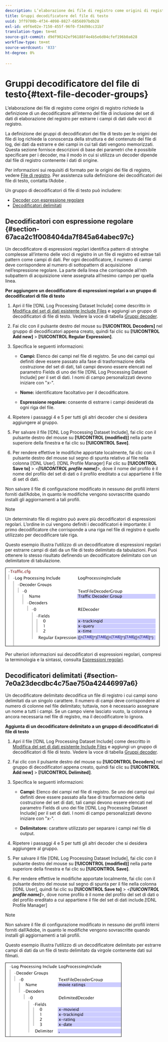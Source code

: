 ```yaml
---
description: L’elaborazione dei file di registro come origini di registro richiede la definizione di un decodificatore all’interno del file di inclusione del set di dati di elaborazione del registro per estrarre i campi di dati dalle voci di registro.
title: Gruppi decodificatore del file di testo
uuid: 3ff9700b-4f34-4098-8827-6856897bdb28
exl-id: e9f6e02e-7150-455f-96f0-f34d98cc31b7
translation-type: tm+mt
source-git-commit: d9df90242ef96188f4e4b5e6d04cfef196b0a628
workflow-type: tm+mt
source-wordcount: '833'
ht-degree: 0%

---
```


# Gruppi decodificatore del file di testo{#text-file-decoder-groups}

L’elaborazione dei file di registro come origini di registro richiede la definizione di un decodificatore all’interno del file di inclusione del set di dati di elaborazione del registro per estrarre i campi di dati dalle voci di registro.

La definizione dei gruppi di decodificatori dei file di testo per le origini dei file di log richiede la conoscenza della struttura e del contenuto del file di log, dei dati da estrarre e dei campi in cui tali dati vengono memorizzati. Questa sezione fornisce descrizioni di base dei parametri che è possibile specificare per i decoder, ma il modo in cui si utilizza un decoder dipende dal file di registro contenente i dati di origine.

Per informazioni sui requisiti di formato per le origini dei file di registro, vedere [File di registro](../../../../../home/c-dataset-const-proc/c-log-proc-config-file/c-log-sources.md#concept-3d4fb817c057447d90f166b1183b461e). Per assistenza sulla definizione dei decodificatori dei file di testo, contatta l’Adobe .

Un gruppo di decodificatori di file di testo può includere:

* [Decoder con espressione regolare](../../../../../home/c-dataset-const-proc/c-dataset-inc-files/c-types-dataset-inc-files/c-log-proc-dataset-inc-files/c-text-file-dec-groups.md#section-67aca2c1f008404da7f845a64abec97c)
* [Decodificatori delimitati](../../../../../home/c-dataset-const-proc/c-dataset-inc-files/c-types-dataset-inc-files/c-log-proc-dataset-inc-files/c-text-file-dec-groups.md#section-7e0a23decdbc4c75ae750a42446997a6)

## Decodificatori con espressione regolare {#section-67aca2c1f008404da7f845a64abec97c}

Un decodificatore di espressioni regolari identifica pattern di stringhe complesse all’interno delle voci di registro in un file di registro ed estrae tali pattern come campi di dati. Per ogni decodificatore, il numero di campi deve corrispondere al numero di sottopattern di acquisizione nell’espressione regolare. La parte della linea che corrisponde all’nth subpattern di acquisizione viene assegnata all’nesimo campo per quella linea.

**Per aggiungere un decodificatore di espressioni regolari a un gruppo di decodificatori di file di testo**

1. Apri il file [!DNL Log Processing Dataset Include] come descritto in [Modifica del set di dati esistente Include Files](../../../../../home/c-dataset-const-proc/c-dataset-inc-files/c-work-dataset-inc-files/t-edit-ex-dataset-inc-files.md#task-456c04e38ebc425fb35677a6bb6aa077) e aggiungi un gruppo di decodificatori di file di testo. Vedere la voce di tabella [Gruppi decoder](../../../../../home/c-dataset-const-proc/c-dataset-inc-files/c-types-dataset-inc-files/c-log-proc-dataset-inc-files/c-log-proc-dataset-inc-files.md#concept-999475a22519432e98844622ca95b6ab).

1. Fai clic con il pulsante destro del mouse su **[!UICONTROL Decoders]** nel gruppo di decodificatori appena creato, quindi fai clic su **[!UICONTROL Add new]** > **[!UICONTROL Regular Expression]**.

1. Specifica le seguenti informazioni:

   * **Campi:** Elenco dei campi nel file di registro. Se uno dei campi qui definiti deve essere passato alla fase di trasformazione della costruzione del set di dati, tali campi devono essere elencati nel parametro Fields di uno dei file [!DNL Log Processing Dataset Include] per il set di dati. I nomi di campo personalizzati devono iniziare con &quot;x-&quot;.

   * **Nome:** identificatore facoltativo per il decodificatore.
   * **Espressione regolare:** consente di estrarre i campi desiderati da ogni riga del file.

1. Ripetere i passaggi 4 e 5 per tutti gli altri decoder che si desidera aggiungere al gruppo.
1. Per salvare il file [!DNL Log Processing Dataset Include], fai clic con il pulsante destro del mouse su **[!UICONTROL (modified)]** nella parte superiore della finestra e fai clic su **[!UICONTROL Save]**.

1. Per rendere effettive le modifiche apportate localmente, fai clic con il pulsante destro del mouse sul segno di spunta relativo al file nella colonna [!DNL User]. [!DNL Profile Manager] Fai clic su **[!UICONTROL Save to]** > *&lt;**[!UICONTROL profile name]**>*, dove il nome del profilo è il nome del profilo del set di dati o il profilo ereditato a cui appartiene il file di set di dati.

Non salvare il file di configurazione modificato in nessuno dei profili interni forniti dall’Adobe, in quanto le modifiche vengono sovrascritte quando installi gli aggiornamenti a tali profili.

>[!NOTE]
>
>Un determinato file di registro può avere più decodificatori di espressioni regolari. L’ordine in cui vengono definiti i decodificatori è importante: il primo decodificatore che corrisponde a una riga nel file di registro è quello utilizzato per decodificare tale riga.

Questo esempio illustra l’utilizzo di un decodificatore di espressioni regolari per estrarre campi di dati da un file di testo delimitato da tabulazioni. Puoi ottenere lo stesso risultato definendo un decodificatore delimitato con un delimitatore di tabulazione.

![](assets/cfg_LogProcessingInclude_RegExpDecoder.png)

Per ulteriori informazioni sui decodificatori di espressioni regolari, compresi la terminologia e la sintassi, consulta [Espressioni regolari](../../../../../home/c-dataset-const-proc/c-reg-exp.md#concept-070077baa419475094ef0469e92c5b9c).

## Decodificatori delimitati {#section-7e0a23decdbc4c75ae750a42446997a6}

Un decodificatore delimitato decodifica un file di registro i cui campi sono delimitati da un singolo carattere. Il numero di campi deve corrispondere al numero di colonne nel file delimitato; tuttavia, non è necessario assegnare un nome a tutti i campi. Se un campo viene lasciato vuoto, la colonna è ancora necessaria nel file di registro, ma il decodificatore lo ignora.

**Aggiunta di un decodificatore delimitato a un gruppo di decodificatori di file di testo**

1. Apri il file [!DNL Log Processing Dataset Include] come descritto in [Modifica del set di dati esistente Include Files](../../../../../home/c-dataset-const-proc/c-dataset-inc-files/c-work-dataset-inc-files/t-edit-ex-dataset-inc-files.md#task-456c04e38ebc425fb35677a6bb6aa077) e aggiungi un gruppo di decodificatori di file di testo. Vedere la voce di tabella [Gruppi decoder](../../../../../home/c-dataset-const-proc/c-dataset-inc-files/c-types-dataset-inc-files/c-log-proc-dataset-inc-files/c-log-proc-dataset-inc-files.md#concept-999475a22519432e98844622ca95b6ab).

1. Fai clic con il pulsante destro del mouse su **[!UICONTROL Decoders]** nel gruppo di decodificatori appena creato, quindi fai clic su **[!UICONTROL Add new]** > **[!UICONTROL Delimited]**.

1. Specifica le seguenti informazioni:

   * **Campi:** Elenco dei campi nel file di registro. Se uno dei campi qui definiti deve essere passato alla fase di trasformazione della costruzione del set di dati, tali campi devono essere elencati nel parametro Fields di uno dei file [!DNL Log Processing Dataset Include] per il set di dati. I nomi di campo personalizzati devono iniziare con &quot;x-&quot;.

   * **Delimitatore:** carattere utilizzato per separare i campi nel file di output.

1. Ripetere i passaggi 4 e 5 per tutti gli altri decoder che si desidera aggiungere al gruppo.
1. Per salvare il file [!DNL Log Processing Dataset Include], fai clic con il pulsante destro del mouse su **[!UICONTROL (modified)]** nella parte superiore della finestra e fai clic su **[!UICONTROL Save]**.

1. Per rendere effettive le modifiche apportate localmente, fai clic con il pulsante destro del mouse sul segno di spunta per il file nella colonna [!DNL User], quindi fai clic su **[!UICONTROL Save to]** > *&lt;**[!UICONTROL profile name]**>*, dove nome profilo è il nome del profilo del set di dati o del profilo ereditato a cui appartiene il file del set di dati include.[!DNL Profile Manager]

>[!NOTE]
>
>Non salvare il file di configurazione modificato in nessuno dei profili interni forniti dall’Adobe, in quanto le modifiche vengono sovrascritte quando installi gli aggiornamenti a tali profili.

Questo esempio illustra l’utilizzo di un decodificatore delimitato per estrarre campi di dati da un file di testo delimitato da virgole contenente dati sui filmati.

![](assets/cfg_LogProcessingInclude_DelimitedDecoder.png)
